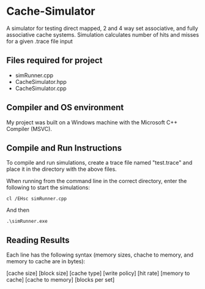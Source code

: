 # Cache-Simulator
A simulator for testing direct mapped, 2 and 4 way set associative, and fully associative cache systems. Simulation calculates number of hits and misses for a given .trace file input

## Files required for project

* simRunner.cpp
* CacheSimulator.hpp
* CacheSimulator.cpp

## Compiler and OS environment

My project was built on a Windows machine with the Microsoft C++ Compiler (MSVC).

## Compile and Run Instructions

To compile and run simulations, create a trace file named "test.trace" and place it in the directory with the above files.

When running from the command line in the correct directory, enter the following to start the simulations:

```
cl /EHsc simRunner.cpp
```

And then

```
.\simRunner.exe
```

## Reading Results

Each line has the following syntax (memory sizes, chache to memory, and memory to cache are in bytes):

[cache size] [block size] [cache type] [write policy] [hit rate] [memory to cache] [cache to memory] [blocks per set]


	
